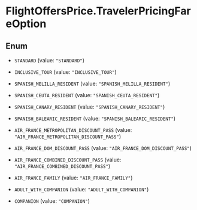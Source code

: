 # FlightOffersPrice.TravelerPricingFareOption

## Enum


* `STANDARD` (value: `"STANDARD"`)

* `INCLUSIVE_TOUR` (value: `"INCLUSIVE_TOUR"`)

* `SPANISH_MELILLA_RESIDENT` (value: `"SPANISH_MELILLA_RESIDENT"`)

* `SPANISH_CEUTA_RESIDENT` (value: `"SPANISH_CEUTA_RESIDENT"`)

* `SPANISH_CANARY_RESIDENT` (value: `"SPANISH_CANARY_RESIDENT"`)

* `SPANISH_BALEARIC_RESIDENT` (value: `"SPANISH_BALEARIC_RESIDENT"`)

* `AIR_FRANCE_METROPOLITAN_DISCOUNT_PASS` (value: `"AIR_FRANCE_METROPOLITAN_DISCOUNT_PASS"`)

* `AIR_FRANCE_DOM_DISCOUNT_PASS` (value: `"AIR_FRANCE_DOM_DISCOUNT_PASS"`)

* `AIR_FRANCE_COMBINED_DISCOUNT_PASS` (value: `"AIR_FRANCE_COMBINED_DISCOUNT_PASS"`)

* `AIR_FRANCE_FAMILY` (value: `"AIR_FRANCE_FAMILY"`)

* `ADULT_WITH_COMPANION` (value: `"ADULT_WITH_COMPANION"`)

* `COMPANION` (value: `"COMPANION"`)


